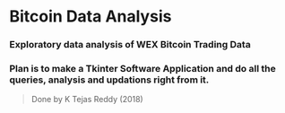 # Bitcoin Data Analysis

### Exploratory data analysis of WEX Bitcoin Trading Data

### Plan is to make a Tkinter Software Application and do all the queries, analysis and updations right from it.

> Done by K Tejas Reddy (2018)
